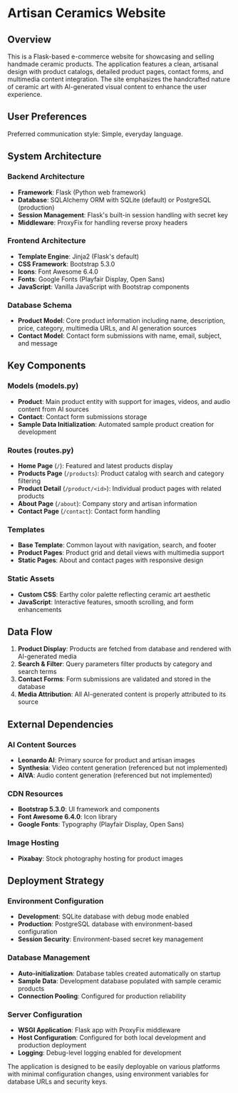 # Artisan Ceramics Website

## Overview

This is a Flask-based e-commerce website for showcasing and selling handmade ceramic products. The application features a clean, artisanal design with product catalogs, detailed product pages, contact forms, and multimedia content integration. The site emphasizes the handcrafted nature of ceramic art with AI-generated visual content to enhance the user experience.

## User Preferences

Preferred communication style: Simple, everyday language.

## System Architecture

### Backend Architecture
- **Framework**: Flask (Python web framework)
- **Database**: SQLAlchemy ORM with SQLite (default) or PostgreSQL (production)
- **Session Management**: Flask's built-in session handling with secret key
- **Middleware**: ProxyFix for handling reverse proxy headers

### Frontend Architecture
- **Template Engine**: Jinja2 (Flask's default)
- **CSS Framework**: Bootstrap 5.3.0
- **Icons**: Font Awesome 6.4.0
- **Fonts**: Google Fonts (Playfair Display, Open Sans)
- **JavaScript**: Vanilla JavaScript with Bootstrap components

### Database Schema
- **Product Model**: Core product information including name, description, price, category, multimedia URLs, and AI generation sources
- **Contact Model**: Contact form submissions with name, email, subject, and message

## Key Components

### Models (models.py)
- **Product**: Main product entity with support for images, videos, and audio content from AI sources
- **Contact**: Contact form submissions storage
- **Sample Data Initialization**: Automated sample product creation for development

### Routes (routes.py)
- **Home Page** (`/`): Featured and latest products display
- **Products Page** (`/products`): Product catalog with search and category filtering
- **Product Detail** (`/product/<id>`): Individual product pages with related products
- **About Page** (`/about`): Company story and artisan information
- **Contact Page** (`/contact`): Contact form handling

### Templates
- **Base Template**: Common layout with navigation, search, and footer
- **Product Pages**: Product grid and detail views with multimedia support
- **Static Pages**: About and contact pages with responsive design

### Static Assets
- **Custom CSS**: Earthy color palette reflecting ceramic art aesthetic
- **JavaScript**: Interactive features, smooth scrolling, and form enhancements

## Data Flow

1. **Product Display**: Products are fetched from database and rendered with AI-generated media
2. **Search & Filter**: Query parameters filter products by category and search terms
3. **Contact Forms**: Form submissions are validated and stored in the database
4. **Media Attribution**: All AI-generated content is properly attributed to its source

## External Dependencies

### AI Content Sources
- **Leonardo AI**: Primary source for product and artisan images
- **Synthesia**: Video content generation (referenced but not implemented)
- **AIVA**: Audio content generation (referenced but not implemented)

### CDN Resources
- **Bootstrap 5.3.0**: UI framework and components
- **Font Awesome 6.4.0**: Icon library
- **Google Fonts**: Typography (Playfair Display, Open Sans)

### Image Hosting
- **Pixabay**: Stock photography hosting for product images

## Deployment Strategy

### Environment Configuration
- **Development**: SQLite database with debug mode enabled
- **Production**: PostgreSQL database with environment-based configuration
- **Session Security**: Environment-based secret key management

### Database Management
- **Auto-initialization**: Database tables created automatically on startup
- **Sample Data**: Development database populated with sample ceramic products
- **Connection Pooling**: Configured for production reliability

### Server Configuration
- **WSGI Application**: Flask app with ProxyFix middleware
- **Host Configuration**: Configured for both local development and production deployment
- **Logging**: Debug-level logging enabled for development

The application is designed to be easily deployable on various platforms with minimal configuration changes, using environment variables for database URLs and security keys.